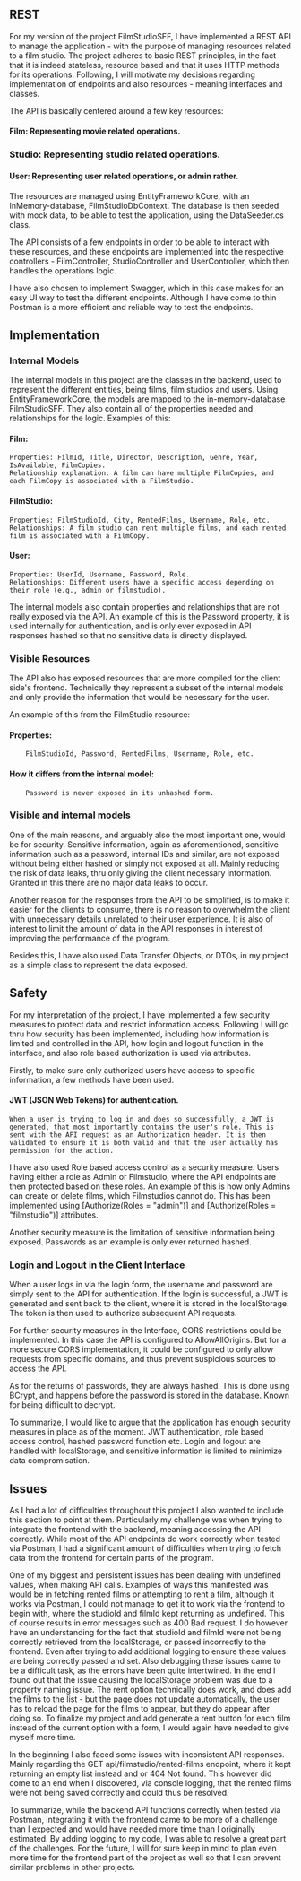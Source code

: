 ## REST

For my version of the project FilmStudioSFF, I have implemented a REST API  to manage the application - with the purpose of managing resources related to a film studio. The project adheres to basic REST principles, in the fact that it is indeed stateless, resource based and that it uses HTTP methods for its operations. Following, I will motivate my decisions regarding implementation of endpoints and also resources - meaning interfaces and classes.

The API is basically centered around a few key resources:
#### Film: Representing movie related operations.
### Studio: Representing studio related operations.
#### User: Representing user related operations, or admin rather. 


The resources are managed using EntityFrameworkCore, with an InMemory-database, FilmStudioDbContext. The database is then seeded with mock data, to be able to test the application, using the DataSeeder.cs class.

The API consists of a few endpoints in order to be able to interact with these resources, and these endpoints are implemented into the respective controllers - FilmController, StudioController and UserController, which then handles the operations logic.

I have also chosen to implement Swagger, which in this case makes for an easy UI way to test the different endpoints. Although I have come to thin Postman is a more efficient and reliable way to test the endpoints.


## Implementation

### Internal Models
The internal models in this project are the classes in the backend, used to represent the different entities, being films, film studios and users. Using EntityFrameworkCore, the models are mapped to the in-memory-database FilmStudioSFF. They also contain all of the properties needed and relationships for the logic. 
Examples of this:

#### Film:
	Properties: FilmId, Title, Director, Description, Genre, Year, IsAvailable, FilmCopies.
    Relationship explanation: A film can have multiple FilmCopies, and each FilmCopy is associated with a FilmStudio.
#### FilmStudio:
    Properties: FilmStudioId, City, RentedFilms, Username, Role, etc.
    Relationships: A film studio can rent multiple films, and each rented film is associated with a FilmCopy.
#### User:
    Properties: UserId, Username, Password, Role.
    Relationships: Different users have a specific access depending on their role (e.g., admin or filmstudio).


The internal models also contain properties and relationships that are not really exposed via the API. An example of this is the Password property, it is used internally for authentication, and is only ever exposed in API responses hashed so that no sensitive data is directly displayed.

### Visible Resources
The API also has exposed resources that are more compiled for the client side's frontend. Technically they represent a subset of the internal models and only provide the information that would be necessary for the user. 

An example of this from the FilmStudio resource:
#### Properties: 
		FilmStudioId, Password, RentedFilms, Username, Role, etc.
#### How it differs from the internal model:
		Password is never exposed in its unhashed form. 
			


### Visible and internal models
One of the main reasons, and arguably also the most important one, would be for security. Sensitive information, again as aforementioned, sensitive information such as a password, internal IDs and similar, are not exposed without being either hashed or simply not exposed at all. Mainly reducing the risk of data leaks, thru only giving the client necessary information. Granted in this there are no major data leaks to occur. 


Another reason for the responses from the API to be simplified, is to make it easier for the clients to consume, there is no reason to overwhelm the client with unnecessary details unrelated to their user experience. 
It is also of interest to limit the amount of data in the API responses in interest of improving the performance of the program. 

Besides this, I have also used Data Transfer Objects, or DTOs, in my project as a simple class to represent the data exposed. 


## Safety

For my interpretation of the project, I have implemented a few security measures to protect data and restrict information access. Following I will go thru how security has been implemented, including how information is limited and controlled in the API, how login and logout function in the interface, and also role based authorization is used via attributes.

Firstly, to make sure only authorized users have access to specific information, a few methods have been used.
#### JWT (JSON Web Tokens) for authentication. 
	When a user is trying to log in and does so successfully, a JWT is generated, that most importantly contains the user's role. This is sent with the API request as an Authorization header. It is then validated to ensure it is both valid and that the user actually has permission for the action. 


I have also used Role based access control as a security measure. Users having either a role as Admin or Filmstudio, where the API endpoints are then protected based on these roles. An example of this is how only Admins can create or delete films, which Filmstudios cannot do. 
This has been implemented using [Authorize(Roles = "admin")] and [Authorize(Roles = "filmstudio")] attributes. 


Another security measure is the limitation of sensitive information being exposed. Passwords as an example is only ever returned hashed. 



 ### Login and Logout in the Client Interface

When a user logs in via the login form, the username and password are simply sent to the API for authentication. If the login is successful, a JWT is generated and sent back to the client, where it is stored in the localStorage. The token is then used to authorize subsequent API requests. 


For further security measures in the Interface, CORS restrictions could be implemented. In this case the API is configured to AllowAllOrigins. But for a more secure CORS implementation, it could be configured to only allow requests from specific domains, and thus prevent suspicious sources to access the API.

As for the returns of passwords, they are always hashed. This is done using BCrypt, and happens before the password is stored in the database. Known for being difficult to decrypt. 


To summarize, I would like to argue that the application has enough security measures in place as of the moment. JWT authentication, role based access control, hashed password function etc. Login and logout are handled with localStorage, and sensitive information is limited to minimize data compromisation. 


## Issues

As I had a lot of difficulties throughout this project I also wanted to include this section to point at them. Particularly my challenge was when trying to integrate the frontend with the backend, meaning accessing the API correctly. 
While most of the API endpoints do work correctly when tested via Postman, I had a significant amount of difficulties when trying to fetch data from the frontend for certain parts of the program. 

One of my biggest and persistent issues has been dealing with undefined values, when making API calls. Examples of ways this manifested was would be in fetching rented films or attempting to rent a film, although it works via Postman, I could not manage to get it to work via the frontend to begin with, where the studioId and filmId kept returning as undefined. This of course results in error messages such as 400 Bad request. 
I do however have an understanding for the fact that studioId and filmId were not being correctly retrieved from the localStorage, or passed incorrectly to the frontend. Even after trying to add additional logging to ensure these values are being correctly passed and set. 
Also debugging these issues came to be a difficult task, as the errors have been quite intertwined. In the end I found out that the issue causing the localStorage problem was due to a property naming issue. The rent option technically does work, and does add the films to the list - but the page does not update automatically, the user has to reload the page for the films to appear, but they do appear after doing so. To finalize my project and add generate a rent button for each film instead of the current option with a form, I would again have needed to give myself more time.


In the beginning I also faced some issues with inconsistent API responses. Mainly regarding the GET api/filmstudio/rented-films endpoint, where it kept returning an empty list instead and or 404 Not found. This however did come to an end when I discovered, via console logging, that the rented films were not being saved correctly and could thus be resolved. 


To summarize, while the backend API functions correctly when tested via Postman, integrating it with the frontend came to be more of a challenge than I expected and would have needed more time than I originally estimated. 
By adding logging to my code, I was able to resolve a great part of the challenges. For the future, I will for sure keep in mind to plan even more time for the frontend part of the project as well so that I can prevent similar problems in other projects. 

